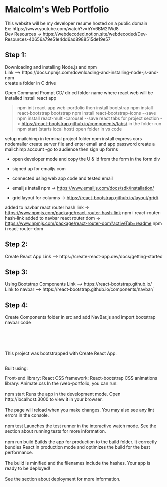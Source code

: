 <h1> Malcolm's Web Portfolio </h1>
This website will be my developer resume hosted on a public domain <br />
Ex: https://www.youtube.com/watch?v=hYv6BM2fWd8 <br />
Dev Resources -> https://webdecoded.notion.site/webdecoded/Dev-Resources-40656a79e51e4dd6ad8988515de19e57 <br />

<h2>Step 1:</h2> Downloading and installing Node.js and npm <br />
Link --> https://docs.npmjs.com/downloading-and-installing-node-js-and-npm <br />
create a folder in C drive 

Open Command Prompt
CD/
dir 
cd folder name where react web will be installed
install react app
>npm init react-app web-portfolio
then install bootstrap
>npm install react-bootstrap bootstrap
>npm install react-bootstrap-icons --save
>npm install react-multi-carousel --save
react tabs for project section -> https://react-bootstrap.github.io/components/tabs/
in the folder run 
>npm start (starts local host)
open folder in vs code


setup mailchimp in terminal project folder
npm install express cors nodemailer
create server file and enter email and app password
create a mailchimp account
-go to audience then sign up forms
- open developer mode and copy the U & id from the form in the form div

- signed up for emailjs.com
- connected using web app code and tested email
- emailjs install npm -> https://www.emailjs.com/docs/sdk/installation/



- grid layout for columns -> https://react-bootstrap.github.io/layout/grid/

added to navbar react router hash link -> https://www.npmjs.com/package/react-router-hash-link
npm i react-router-hash-link
added to navbar react router dom -> https://www.npmjs.com/package/react-router-dom?activeTab=readme
npm i react-router-dom


<h2>Step 2:</h2> Create React App
Link --> https://create-react-app.dev/docs/getting-started <br />

<h2>Step 3:</h2> Using Bootstrap Components
Link --> https://react-bootstrap.github.io/ <br />
Link to navbar --> https://react-bootstrap.github.io/components/navbar/ <br />

<h2>Step 4:</h2> Create Components folder in src and add NavBar.js and import bootstrap navbar code <br />


<br />
<br />
<br />
<br />

This project was bootstrapped with Create React App. <br /> <br />


Built using: <br />

Front-end library: React
CSS framework: React-bootstrap 
CSS animations library: Animate.css
In the /web-portfolio, you can run:  <br />
<br />
npm start
Runs the app in the development mode.
Open http://localhost:3000 to view it in your browser. <br />
<br />
The page will reload when you make changes.
You may also see any lint errors in the console. <br />
<br />
npm test
Launches the test runner in the interactive watch mode.
See the section about running tests for more information. <br />
<br />
npm run build
Builds the app for production to the build folder.
It correctly bundles React in production mode and optimizes the build for the best performance. <br />
<br />
The build is minified and the filenames include the hashes.
Your app is ready to be deployed! <br />
<br />
See the section about deployment for more information.
